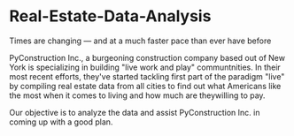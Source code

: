 # Real-Estate-Data-Analysis
Times are changing — and at a much faster pace than ever have before

PyConstruction Inc., a burgeoning construction company based out of New York is specializing in building "live work and play" communtnities. In their most recent efforts, 
they've started tackling first part of the paradigm "live" by compiling real estate data from all cities to find out what Americans like the most when it comes to living 
and how much are theywilling to pay.

Our objective is to analyze the data and assist PyConstruction Inc. in coming up with a good plan.